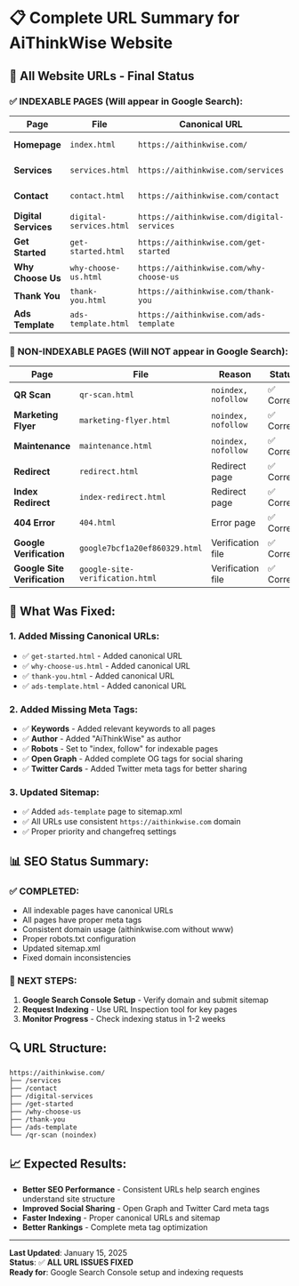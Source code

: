 # 📋 Complete URL Summary for AiThinkWise Website

## 🎯 **All Website URLs - Final Status**

### ✅ **INDEXABLE PAGES (Will appear in Google Search):**

| Page | File | Canonical URL | Status |
|------|------|---------------|--------|
| **Homepage** | `index.html` | `https://aithinkwise.com/` | ✅ Complete |
| **Services** | `services.html` | `https://aithinkwise.com/services` | ✅ Complete |
| **Contact** | `contact.html` | `https://aithinkwise.com/contact` | ✅ Complete |
| **Digital Services** | `digital-services.html` | `https://aithinkwise.com/digital-services` | ✅ Complete |
| **Get Started** | `get-started.html` | `https://aithinkwise.com/get-started` | ✅ **FIXED** |
| **Why Choose Us** | `why-choose-us.html` | `https://aithinkwise.com/why-choose-us` | ✅ **FIXED** |
| **Thank You** | `thank-you.html` | `https://aithinkwise.com/thank-you` | ✅ **FIXED** |
| **Ads Template** | `ads-template.html` | `https://aithinkwise.com/ads-template` | ✅ **FIXED** |

### 🚫 **NON-INDEXABLE PAGES (Will NOT appear in Google Search):**

| Page | File | Reason | Status |
|------|------|--------|--------|
| **QR Scan** | `qr-scan.html` | `noindex, nofollow` | ✅ Correct |
| **Marketing Flyer** | `marketing-flyer.html` | `noindex, nofollow` | ✅ Correct |
| **Maintenance** | `maintenance.html` | `noindex, nofollow` | ✅ Correct |
| **Redirect** | `redirect.html` | Redirect page | ✅ Correct |
| **Index Redirect** | `index-redirect.html` | Redirect page | ✅ Correct |
| **404 Error** | `404.html` | Error page | ✅ Correct |
| **Google Verification** | `google7bcf1a20ef860329.html` | Verification file | ✅ Correct |
| **Google Site Verification** | `google-site-verification.html` | Verification file | ✅ Correct |

## 🔧 **What Was Fixed:**

### **1. Added Missing Canonical URLs:**
- ✅ `get-started.html` - Added canonical URL
- ✅ `why-choose-us.html` - Added canonical URL  
- ✅ `thank-you.html` - Added canonical URL
- ✅ `ads-template.html` - Added canonical URL

### **2. Added Missing Meta Tags:**
- ✅ **Keywords** - Added relevant keywords to all pages
- ✅ **Author** - Added "AiThinkWise" as author
- ✅ **Robots** - Set to "index, follow" for indexable pages
- ✅ **Open Graph** - Added complete OG tags for social sharing
- ✅ **Twitter Cards** - Added Twitter meta tags for better sharing

### **3. Updated Sitemap:**
- ✅ Added `ads-template` page to sitemap.xml
- ✅ All URLs use consistent `https://aithinkwise.com` domain
- ✅ Proper priority and changefreq settings

## 📊 **SEO Status Summary:**

### **✅ COMPLETED:**
- All indexable pages have canonical URLs
- All pages have proper meta tags
- Consistent domain usage (aithinkwise.com without www)
- Proper robots.txt configuration
- Updated sitemap.xml
- Fixed domain inconsistencies

### **🎯 NEXT STEPS:**
1. **Google Search Console Setup** - Verify domain and submit sitemap
2. **Request Indexing** - Use URL Inspection tool for key pages
3. **Monitor Progress** - Check indexing status in 1-2 weeks

## 🔍 **URL Structure:**

```
https://aithinkwise.com/
├── /services
├── /contact  
├── /digital-services
├── /get-started
├── /why-choose-us
├── /thank-you
├── /ads-template
└── /qr-scan (noindex)
```

## 📈 **Expected Results:**

- **Better SEO Performance** - Consistent URLs help search engines understand site structure
- **Improved Social Sharing** - Open Graph and Twitter Card meta tags
- **Faster Indexing** - Proper canonical URLs and sitemap
- **Better Rankings** - Complete meta tag optimization

---

**Last Updated**: January 15, 2025  
**Status**: ✅ **ALL URL ISSUES FIXED**  
**Ready for**: Google Search Console setup and indexing requests
